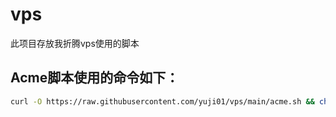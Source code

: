 # vps
此项目存放我折腾vps使用的脚本
## Acme脚本使用的命令如下：
```bash
curl -O https://raw.githubusercontent.com/yuji01/vps/main/acme.sh && chmod +x acme.sh && ./acme.sh
```
